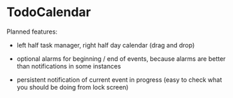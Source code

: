 # TodoCalendar

Planned features:

- left half task manager, right half day calendar (drag and drop)

- optional alarms for beginning / end of events, because alarms are better than notifications in some instances

- persistent notification of current event in progress (easy to check what you should be doing from lock screen)
